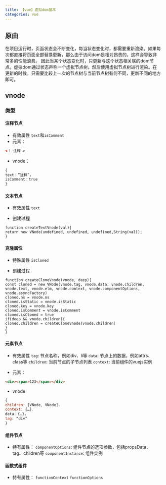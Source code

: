 ```yaml
---
title: 【vue】虚拟dom基本
categories: vue
---
```


## 原由
在项目运行时，页面状态会不断变化，每当状态变化时，都需要重新渲染。如果每次都直接将页面全部替换更新，那么由于访问dom是相对昂贵的，这样会导致非常多的性能浪费。
因此当某个状态变化时，只更新与这个状态相关联的dom节点。虚拟dom通过状态声称一个虚拟节点树，然后使用虚拟节点树进行渲染。在更新的时候，只需要比较上一次的节点树与当前节点树有何不同，更新不同的地方即可。
## vnode
### 类型
#### 注释节点

- 有效属性
`text`和`isComment`
- 元素：
``` html
<！—注释—>
```
- vnode：
```js
{
text：”注释”，
isComment：true
}
```

#### 文本节点
- 有效属性
`text`

- 创建过程
``` is
function createTextVnode(val){
return new VNode(undefined, undefined, undefined,String(val));
}
```

#### 克隆属性
- 特殊属性
`isCloned`

- 创建过程
``` is
function createCloneVnode(vnode, deep){
const cloned = new VNode(vnode.tag, vnode.data, vnode.children, vnode.text, vnode.elm, vnode.context, vnode.componentOptions, vnode.asyncFactory)
cloned.ns = vnode.ns
cloned.isStatic = vnode.isStatic
cloned.key = vnode.key
cloned.isComment = vnode.isComment
cloned.isCloned = true
if(deep && vnode.children){
cloned.children = createCloneVnode(vnode.children)
}
}
```

#### 元素节点
- 有效属性
`tag`: 节点名称，例如div、li等
`data`: 节点上的数据，例如attrs、class等
`children`: 当前节点的子节点列表
`context`: 当前组件的vuejs实例

- 元素：
```html
<div><span>123</span></div>
```

- vnode

``` js
{
children: [VNode, VNode]，
context: {…},
data：{…}，
tag: “div”
}
```

#### 组件节点

- 特有属性：
`componentOptions`: 组件节点的选项参数，包括propsData、tag、children等
`componentInstance`: 组件实例

#### 函数式组件
- 特有属性：
`functionContext`
`functionOptions`

